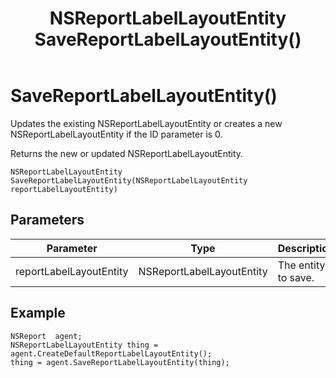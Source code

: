 ﻿---
uid: crmscript_class_nsreportagent_savereportlabellayoutentity
title: NSReportLabelLayoutEntity SaveReportLabelLayoutEntity()
description: CRMScript method in the NSReportAgent class that creates or updates an NSReportLabelLayoutEntity
intellisense: NSReportAgent.SaveReportLabelLayoutEntity
keywords: NSReportAgent, SaveReportLabelLayoutEntity, SaveReportLabelLayoutEntity(NSReportLabelLayoutEntity)
so.topic: reference
---

# SaveReportLabelLayoutEntity()

Updates the existing NSReportLabelLayoutEntity or creates a new NSReportLabelLayoutEntity if the ID parameter is 0.

Returns the new or updated NSReportLabelLayoutEntity.

`NSReportLabelLayoutEntity SaveReportLabelLayoutEntity(NSReportLabelLayoutEntity reportLabelLayoutEntity)`

## Parameters

| Parameter | Type | Description |
|---|---|---|
| reportLabelLayoutEntity | NSReportLabelLayoutEntity | The entity to save. |

## Example

```crmscript
NSReport  agent;
NSReportLabelLayoutEntity thing = agent.CreateDefaultReportLabelLayoutEntity();
thing = agent.SaveReportLabelLayoutEntity(thing);
```
